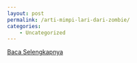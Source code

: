 ```yaml
---
layout: post
permalink: /arti-mimpi-lari-dari-zombie/
categories:
    - Uncategorized
---
```


[Baca Selengkapnya](/01)